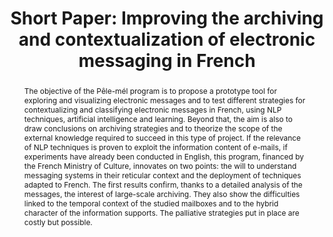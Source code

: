 ---
abstract: 'The objective of the Pêle-mél program is to propose a prototype tool for
  exploring and visualizing electronic messages and to test different strategies for
  contextualizing and classifying electronic messages in French, using NLP techniques,
  artificial intelligence and learning. Beyond that, the aim is also to draw conclusions
  on archiving strategies and to theorize the scope of the external knowledge required
  to succeed in this type of project. If the relevance of NLP techniques is proven
  to exploit the information content of e-mails, if experiments have already been
  conducted in English, this program, financed by the French Ministry of Culture,
  innovates on two points: the will to understand messaging systems in their reticular
  context and the deployment of techniques adapted to French. The first results confirm,
  thanks to a detailed analysis of the messages, the interest of large-scale archiving.
  They also show the difficulties linked to the temporal context of the studied mailboxes
  and to the hybrid character of the information supports. The palliative strategies
  put in place are costly but possible. '
creators:
- Vasseur, Edouard
date: null
document_url: https://az659834.vo.msecnd.net/eventsairwesteuprod/production-inconference-public/5dc6b59835b14a4288b0c83c60676b27
grand_parent: iPRES
institutions:
- Ecole Nationale Des Chartes
keywords:
- email
- machine learning
- classification
- terminology
landing_page_url: null
language: eng
layout: publication
license: CC-BY 4.0 International
notes_url: null
parent: iPRES 2022
publication_type: short paper
size: null
slides_url: null
source_name: iPRES
stream_url: null
title: 'Short Paper: Improving the archiving and contextualization of electronic messaging
  in French'
year: 2022
---